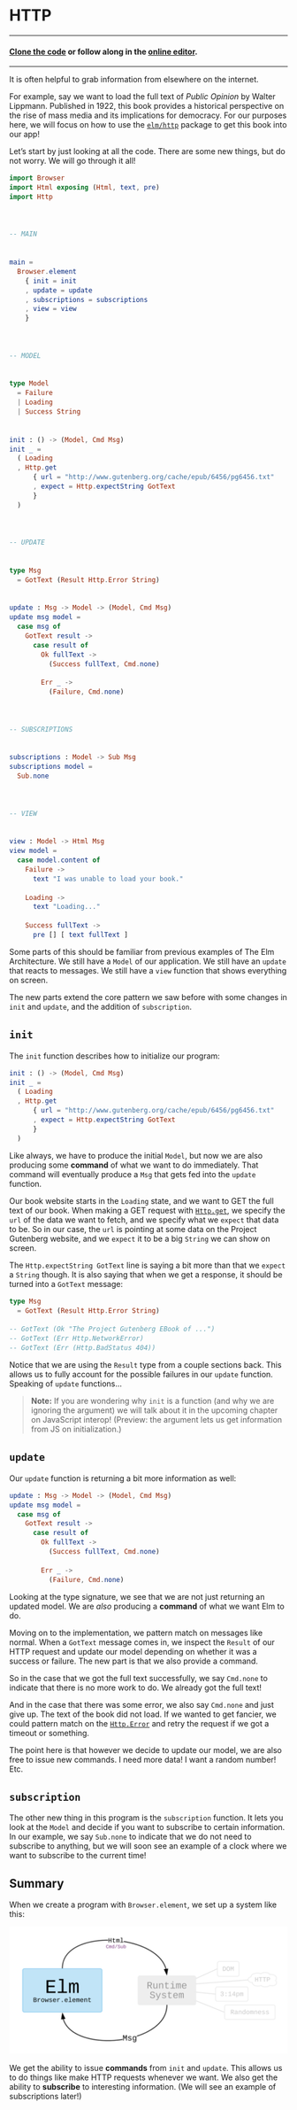 # HTTP

---
#### [Clone the code](https://github.com/evancz/elm-architecture-tutorial/) or follow along in the [online editor](https://ellie-app.com/37gZn34mDJPa1).
---

It is often helpful to grab information from elsewhere on the internet.

For example, say we want to load the full text of _Public Opinion_ by Walter Lippmann. Published in 1922, this book provides a historical perspective on the rise of mass media and its implications for democracy. For our purposes here, we will focus on how to use the [`elm/http`][http] package to get this book into our app!

Let&rsquo;s start by just looking at all the code. There are some new things, but do not worry. We will go through it all!

[http]: https://package.elm-lang.org/packages/elm/http/latest

```elm
import Browser
import Html exposing (Html, text, pre)
import Http



-- MAIN


main =
  Browser.element
    { init = init
    , update = update
    , subscriptions = subscriptions
    , view = view
    }



-- MODEL


type Model
  = Failure
  | Loading
  | Success String


init : () -> (Model, Cmd Msg)
init _ =
  ( Loading
  , Http.get
      { url = "http://www.gutenberg.org/cache/epub/6456/pg6456.txt"
      , expect = Http.expectString GotText
      }
  )



-- UPDATE


type Msg
  = GotText (Result Http.Error String)


update : Msg -> Model -> (Model, Cmd Msg)
update msg model =
  case msg of
    GotText result ->
      case result of
        Ok fullText ->
          (Success fullText, Cmd.none)

        Err _ ->
          (Failure, Cmd.none)



-- SUBSCRIPTIONS


subscriptions : Model -> Sub Msg
subscriptions model =
  Sub.none



-- VIEW


view : Model -> Html Msg
view model =
  case model.content of
    Failure ->
      text "I was unable to load your book."

    Loading ->
      text "Loading..."

    Success fullText ->
      pre [] [ text fullText ]
```

Some parts of this should be familiar from previous examples of The Elm Architecture. We still have a `Model` of our application. We still have an `update` that reacts to messages. We still have a `view` function that shows everything on screen.

The new parts extend the core pattern we saw before with some changes in `init` and `update`, and the addition of `subscription`.


## `init`

The `init` function describes how to initialize our program:

```elm
init : () -> (Model, Cmd Msg)
init _ =
  ( Loading
  , Http.get
      { url = "http://www.gutenberg.org/cache/epub/6456/pg6456.txt"
      , expect = Http.expectString GotText
      }
  )
```

Like always, we have to produce the initial `Model`, but now we are also producing some **command** of what we want to do immediately. That command will eventually produce a `Msg` that gets fed into the `update` function.

Our book website starts in the `Loading` state, and we want to GET the full text of our book. When making a GET request with [`Http.get`][get], we specify the `url` of the data we want to fetch, and we specify what we `expect` that data to be. So in our case, the `url` is pointing at some data on the Project Gutenberg website, and we `expect` it to be a big `String` we can show on screen.

The `Http.expectString GotText` line is saying a bit more than that we `expect` a `String` though. It is also saying that when we get a response, it should be turned into a `GotText` message:

```elm
type Msg
  = GotText (Result Http.Error String)

-- GotText (Ok "The Project Gutenberg EBook of ...")
-- GotText (Err Http.NetworkError)
-- GotText (Err (Http.BadStatus 404))
```

Notice that we are using the `Result` type from a couple sections back. This allows us to fully account for the possible failures in our `update` function. Speaking of `update` functions...

[get]: https://package.elm-lang.org/packages/elm/http/latest/Http#get

> **Note:** If you are wondering why `init` is a function (and why we are ignoring the argument) we will talk about it in the upcoming chapter on JavaScript interop! (Preview: the argument lets us get information from JS on initialization.)


## `update`

Our `update` function is returning a bit more information as well:

```elm
update : Msg -> Model -> (Model, Cmd Msg)
update msg model =
  case msg of
    GotText result ->
      case result of
        Ok fullText ->
          (Success fullText, Cmd.none)

        Err _ ->
          (Failure, Cmd.none)
```

Looking at the type signature, we see that we are not just returning an updated model. We are _also_ producing a **command** of what we want Elm to do.

Moving on to the implementation, we pattern match on messages like normal. When a `GotText` message comes in, we inspect the `Result` of our HTTP request and update our model depending on whether it was a success or failure. The new part is that we also provide a command.

So in the case that we got the full text successfully, we say `Cmd.none` to indicate that there is no more work to do. We already got the full text!

And in the case that there was some error, we also say `Cmd.none` and just give up. The text of the book did not load. If we wanted to get fancier, we could pattern match on the [`Http.Error`][Error] and retry the request if we got a timeout or something.

The point here is that however we decide to update our model, we are also free to issue new commands. I need more data! I want a random number! Etc.

[Error]: https://package.elm-lang.org/packages/elm/http/latest/Http#Error


## `subscription`

The other new thing in this program is the `subscription` function. It lets you look at the `Model` and decide if you want to subscribe to certain information. In our example, we say `Sub.none` to indicate that we do not need to subscribe to anything, but we will soon see an example of a clock where we want to subscribe to the current time!


## Summary

When we create a program with `Browser.element`, we set up a system like this:

![](diagrams/element.svg)

We get the ability to issue **commands** from `init` and `update`. This allows us to do things like make HTTP requests whenever we want. We also get the ability to **subscribe** to interesting information. (We will see an example of subscriptions later!)